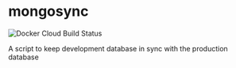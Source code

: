 # mongosync

![Docker Cloud Build Status](https://img.shields.io/docker/cloud/build/jlaasonen/mongosync)

A script to keep development database in sync with the production database
